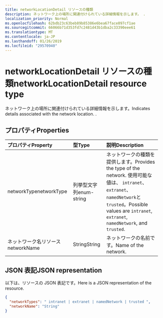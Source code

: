 ```yaml
---
title: networkLocationDetail リソースの種類
description: ネットワーク上の場所に関連付けられている詳細情報を示します。 .
localization_priority: Normal
ms.openlocfilehash: 62bdb23c63beb89b85386e6bea67face097cf1ae
ms.sourcegitcommit: 66066b71d353fd7c2481d43b1dba2c33390eee61
ms.translationtype: MT
ms.contentlocale: ja-JP
ms.lasthandoff: 01/26/2019
ms.locfileid: "29570940"
---
```

# <a name="networklocationdetail-resource-type"></a><span data-ttu-id="90c53-104">networkLocationDetail リソースの種類</span><span class="sxs-lookup"><span data-stu-id="90c53-104">networkLocationDetail resource type</span></span>
<span data-ttu-id="90c53-105">ネットワーク上の場所に関連付けられている詳細情報を示します。</span><span class="sxs-lookup"><span data-stu-id="90c53-105">Indicates details associated with the network location.</span></span> <span data-ttu-id="90c53-106">.</span><span class="sxs-lookup"><span data-stu-id="90c53-106"></span></span>



## <a name="properties"></a><span data-ttu-id="90c53-107">プロパティ</span><span class="sxs-lookup"><span data-stu-id="90c53-107">Properties</span></span>
| <span data-ttu-id="90c53-108">プロパティ</span><span class="sxs-lookup"><span data-stu-id="90c53-108">Property</span></span>     | <span data-ttu-id="90c53-109">型</span><span class="sxs-lookup"><span data-stu-id="90c53-109">Type</span></span>   |<span data-ttu-id="90c53-110">説明</span><span class="sxs-lookup"><span data-stu-id="90c53-110">Description</span></span>|
|:---------------|:--------|:----------|
|<span data-ttu-id="90c53-111">networkType</span><span class="sxs-lookup"><span data-stu-id="90c53-111">networkType</span></span>| <span data-ttu-id="90c53-112">列挙型文字列</span><span class="sxs-lookup"><span data-stu-id="90c53-112">enum-string</span></span> |<span data-ttu-id="90c53-113">ネットワークの種類を提供します。</span><span class="sxs-lookup"><span data-stu-id="90c53-113">Provides the type of the network.</span></span> <span data-ttu-id="90c53-114">使用可能な値は、 `intranet`、 `extranet`、`namedNetwork`と`trusted`。</span><span class="sxs-lookup"><span data-stu-id="90c53-114">Possible values are `intranet`, `extranet`, `namedNetwork`, and `trusted`.</span></span>|
|<span data-ttu-id="90c53-115">ネットワーク名リソース</span><span class="sxs-lookup"><span data-stu-id="90c53-115">networkName</span></span>|<span data-ttu-id="90c53-116">String</span><span class="sxs-lookup"><span data-stu-id="90c53-116">String</span></span>|<span data-ttu-id="90c53-117">ネットワークの名前です。</span><span class="sxs-lookup"><span data-stu-id="90c53-117">Name of the network.</span></span>|


## <a name="json-representation"></a><span data-ttu-id="90c53-118">JSON 表記</span><span class="sxs-lookup"><span data-stu-id="90c53-118">JSON representation</span></span>

<span data-ttu-id="90c53-119">以下は、リソースの JSON 表記です。</span><span class="sxs-lookup"><span data-stu-id="90c53-119">Here is a JSON representation of the resource.</span></span>

<!-- {
  "blockType": "resource",
  "optionalProperties": [

  ],
  "@odata.type": "microsoft.graph.deviceDetail"
}-->

```json
{
  "networkTypes": " intranet | extranet | namedNetwork | trusted ",
  "networkName": "String"
}

```

<!-- uuid: 8fcb5dbc-d5aa-4681-8e31-b001d5168d79
2015-10-25 14:57:30 UTC -->
<!-- {
  "type": "#page.annotation",
  "description": "deviceDetail resource",
  "keywords": "",
  "section": "documentation",
  "tocPath": ""
}-->
